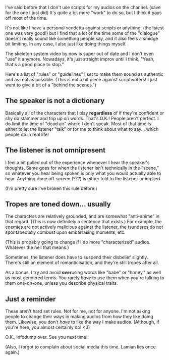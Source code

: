 I've said before that I don't use scripts for my audios on the channel. (save for the one I just did) It's quite a bit more "work" to do so, but I think it pays off most of the time.

It's not like I have a personal vendetta against scripts or anything, (the latest one was very good!) but I find that a lot of the time some of the "dialogue" doesn't really sound like something people say, and it also feels a smidge bit limiting. In any case, I also just like doing things myself.

The skeleton system video by now is super out of date and I don't even "use" it anymore. Nowadays, it's just straight improv until I think, "Yeah, that's a good place to stop."

Here's a list of "rules" or "guidelines" I set to make them sound as authentic and as real as possible. (This is not a hit piece against scriptwriters! I just want to give a bit of a "behind the scenes.")

## The speaker is not a dictionary

Basically all of the characters that I play **regardless** of if they're confident or shy do stammer and trip up on words. That's O.K.! People aren't perfect. I do limit the time of "dead air" where I don't speak. Most of that time is either to let the listener "talk" or for me to think about what to say... which people do in real life!

## The listener is not omnipresent

I feel a bit pulled out of the experience whenever I hear the speaker's thoughts. Same goes for when the listener isn't technically in the "scene," so whatever you hear being spoken is only what you would actually able to hear. Anything done off-screen (???) is either told to the listener or implied.

(I'm pretty sure I've broken this rule before.)

## Tropes are toned down... usually

The characters are relatively grounded, and are somewhat "anti-anime" in that regard. (This is now definitely a sentence that exists.) For example, the enemies are not actively malicious against the listener, the tsunderes do not spontaneously combust upon embarrasing moments, etc.

(This is probably going to change if I do more "characterized" audios. Whatever the hell that means.)

Sometimes, the listener does have to suspend their disbelief slightly. There's still an element of romanticisation, and they're still tropes after all.

As a bonus, I try and avoid **over**using words like "babe" or "honey," as well as most gendered terms. You rarely _have_ to use them when you're talking to them one-on-one, unless you describe physical traits.

## Just a reminder

These aren't hard set rules. Not for me, not for anyone. I'm not asking people to change their ways in making audios from how they like doing them. Likewise, you don't _have_ to like the way I make audios. (Although, if you're here, you almost certainly do! <3)

O.K., infodump over. See you next time!

(Also, I forgot to complain about social media this time. Lamian lies once again.)